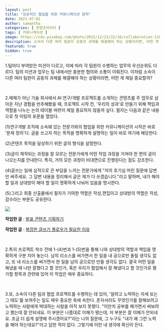 ```yaml
---
layout: post
title: "성공적인 협업을 위한 커뮤니케이션 원칙"
date: 2021-07-01
author: samantha
categories: [ 콘텐츠라이터 ]
tags: [ 커뮤니케이션 ]
image: https://cdn.pixabay.com/photo/2015/12/23/22/16/collaboration-1106196_1280.jpg
description: 소속이 다른 여러 팀원이 공동의 과제를 해결해야 하는 상황이라면, 어떤 게 제일 중요할까? 1)프로젝트 시작 전, '우리의 성과'로 만들기 위해 책임과 역할을 나누는 논의 테이블 마련과 2)배우려고 노력하는 자세 또는 태도를 갖춰야 한다고 본다.
featured: true
hidden: true
---
```


1.팀마다 부여받은 미션이 다르고, 이에 따라 각 팀원이 수행하는 업무의 우선순위도 다르다. 팀의 미션과 업무는 팀 내에서만 충분한 협의와 소통이 이뤄진다. 이처럼 소속이 다른 여러 팀원이 공동의 과제를 해결해야 하는 상황이라면, 어떤 게 제일 중요할까?

<br/>

2.매체가 아닌 기술 회사에서 AI 연구/개발 프로젝트를 소개하는 콘텐츠를 주 업무로 삼아온 지난 경험을 반추해봤을 때, 프로젝트 시작 전, '우리의 성과'로 만들기 위해 책임과 역할을 나누는 논의 테이블 마련이 제일 중요하지 않을까 싶다. 필자는 다음과 같은 내용으로 첫 미팅의 포문을 열었다.

(1)연구개발 조직에 소속돼 있는 전문가와의 협업을 위한 커뮤니케이션의 시작은 바로 '문제 정의'다. 글을 쓰고자 하는 목적을 명확하게 설명하는 일이 바로 여기에 해당한다.

(2)콘텐츠 목적을 달성하기 위한 글의 형식을 설명한다.

(3)글이 제작되는 과정을 잘 모르는 전문가에게 어떤 작업 과정을 거쳐야 한 편의 글이 나오는지를 안내한다. 특히, 거의 모든 과정이 비대면으로 진행된다는 점도 강조한다.

(4)글쓰는 일에 심적으로 큰 부담을 느끼는 전문가에게 "저의 호기심 어린 질문에 답변만 써주세요. 그 답변 내용을 정리해서 글은 제가 다 쓰겠습니다."라고 말하며, 내가 해야 할 일과 상대방이 해야 할 일이 명확하게 나눠어 있음을 명시한다.

(5)그리고 최종 산출물에서 필자가 기여한 역할은 작성,편집이고 상대방의 역할은 작성,감수라는 부분도 공유한다.

![](https://github.com/samantha-writer/samantha-writer.github.io/blob/master/assets/images/inpost/210701_001.png?raw=true)

**작업한 글** : [발표 콘텐츠 기획하기](https://samantha-writer.github.io/blog/201209)

**작업한 글** : [복잡한 글쓰기 플로우가 필요한 이유](https://samantha-writer.github.io/blog/201209)

<br/>

2.특히 프로젝트 착수 전에 1-(4)번과 1-(5)번을 통해 나와 상대방의 역할과 책임을 명확하게 구분 지어 놓는다. 남의 리소스를 써가면서 한 일을 내 공으로만 돌릴 생각도 없고, 또 내 리소스를 써가면서 한 일을 남의 공으로만 만들 생각도 없다. 결국 어떤 일을 해냈을 때 나만 잘했다고 할 것인가, 혹은 우리가 협업해서 잘 해냈다고 할 것인가로 평가할 항목과 관련돼 있어 이 작업은 매우 중요하다.

<br/>

3.또, 소속이 다른 팀과 협업 프로젝트를 수행하는 데 있어, '알려고 노력하는 자세 또는 그 태도'를 보여주는 일도 매우 중요한 축에 속한다. 혼자서라도 무엇인가를 잘해보려고 노력하는 사람에게 박대하는 사람을 아직 보지 못했다. "이만치 공부를 해가면서 써보려고 했는데 잘 안되네요. 이 부분은 나름대로 이해가 됐는데, 저 부분은 잘 이해가 안되네요. 조금 더 쉽게 설명해 주시겠어요?"라는 나의 질문에, 그 누구도 "내가 왜 그런 노력을 해야 하는데요?"라고 답한 적이 없다. 그렇기에 이런 내 생각에 확신이 든다.
